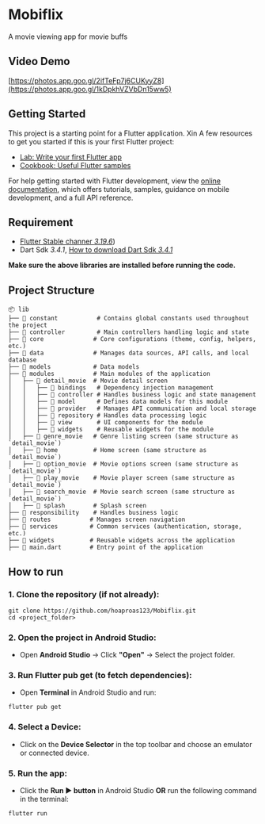 # Mobiflix

A movie viewing app for movie buffs

## Video Demo
[https://photos.app.goo.gl/2ifTeFp7j6CUKyyZ8](https://photos.app.goo.gl/1kDpkhVZVbDn15ww5)

## Getting Started

This project is a starting point for a Flutter application.
Xin
A few resources to get you started if this is your first Flutter project:

- [Lab: Write your first Flutter app](https://docs.flutter.dev/get-started/codelab)
- [Cookbook: Useful Flutter samples](https://docs.flutter.dev/cookbook)

For help getting started with Flutter development, view the
[online documentation](https://docs.flutter.dev/), which offers tutorials,
samples, guidance on mobile development, and a full API reference.

## Requirement

- [Flutter Stable channer *3.19.6*](https://docs.flutter.dev/release/archive))
- Dart Sdk *3.4.1*, [How to download Dart Sdk *3.4.1*](https://community.chocolatey.org/packages/dart-sdk/3.4.1#install)

**Make sure the above libraries are installed before running the code.**


## Project Structure
```
📦 lib
├── 📂 constant           # Contains global constants used throughout the project  
├── 📂 controller         # Main controllers handling logic and state  
├── 📂 core              # Core configurations (theme, config, helpers, etc.)  
├── 📂 data              # Manages data sources, API calls, and local database  
├── 📂 models            # Data models  
├── 📂 modules           # Main modules of the application  
│   ├── 📂 detail_movie  # Movie detail screen  
│   │   ├── 📂 bindings   # Dependency injection management  
│   │   ├── 📂 controller # Handles business logic and state management  
│   │   ├── 📂 model      # Defines data models for this module  
│   │   ├── 📂 provider   # Manages API communication and local storage  
│   │   ├── 📂 repository # Handles data processing logic  
│   │   ├── 📂 view       # UI components for the module  
│   │   ├── 📂 widgets    # Reusable widgets for the module  
│   ├── 📂 genre_movie   # Genre listing screen (same structure as `detail_movie`)  
│   ├── 📂 home          # Home screen (same structure as `detail_movie`)  
│   ├── 📂 option_movie  # Movie options screen (same structure as `detail_movie`)  
│   ├── 📂 play_movie    # Movie player screen (same structure as `detail_movie`)  
│   ├── 📂 search_movie  # Movie search screen (same structure as `detail_movie`)  
│   ├── 📂 splash        # Splash screen  
├── 📂 responsibility    # Handles business logic  
├── 📂 routes           # Manages screen navigation  
├── 📂 services         # Common services (authentication, storage, etc.)  
├── 📂 widgets          # Reusable widgets across the application  
├── 📝 main.dart        # Entry point of the application  
```
## How to run

### 1. Clone the repository (if not already):
```
git clone https://github.com/hoaproas123/Mobiflix.git
cd <project_folder>
```

### 2. Open the project in Android Studio:
- Open **Android Studio** → Click **"Open"** → Select the project folder.

### 3. Run Flutter pub get (to fetch dependencies):
- Open **Terminal** in Android Studio and run:
```
flutter pub get
```

### 4. Select a Device:
- Click on the **Device Selector** in the top toolbar and choose an emulator or connected device.
 
### 5. Run the app:
- Click the **Run ▶ button** in Android Studio **OR** run the following command in the terminal:
```
flutter run
```
